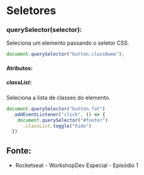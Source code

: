 # Seletores

### querySelector(selector):
Seleciona um elemento passando o seletor CSS.
```javascript
document.querySelector("button.className");
```

#### Atributos:
##### classList:
Seleciona a lista de classes do elemento.
```javascript
document.querySelector("button.fat")
  .addEventListener("click", () => {
    document.querySelector("#footer")
      .classList.toggle("hide")
  })
```

## Fonte:
- Rocketseat - WorkshopDev Especial - Episódio 1